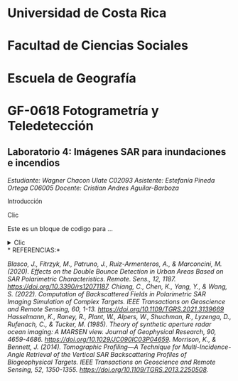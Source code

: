 # Universidad de Costa Rica 
# Facultad de Ciencias Sociales 
# Escuela de Geografía 
# GF-0618 Fotogrametría y Teledetección  

## Laboratorio 4: Imágenes SAR para inundaciones e incendios 

*Estudiante: Wagner Chacon Ulate C02093*
*Asistente: Estefanía Pineda Ortega C06005*
*Docente: Cristian Andres Aguilar-Barboza*
 

 <span style="font-family: 'Roboto', monospace;">Introducción</span>

  <summary>Clic</summary>

Este es un bloque de codigo para ...

<details>
  <summary>Clic</summary>

  
//Coleccion de imagenes de Sentinel-1
var s1 = ee.ImageCollection('COPERNICUS/S1_GRD')
        //.filter(ee.Filter.listContains('transmitterReceiverPolarisation', 'VV','VH'))
        .filter(ee.Filter.eq('instrumentMode', 'IW'))
        .filter(ee.Filter.eq('orbitProperties_pass', 'DESCENDING')) // puede ajustar a ASCENDING
        .filterBounds(roi)
  

</details>
* REFERENCIAS:*

_Blasco, J., Fitrzyk, M., Patruno, J., Ruiz-Armenteros, A., & Marconcini, M. (2020). Effects on the Double Bounce Detection in Urban Areas Based on SAR Polarimetric Characteristics. Remote. Sens., 12, 1187. https://doi.org/10.3390/rs12071187._
_Chiang, C., Chen, K., Yang, Y., & Wang, S. (2022). Computation of Backscattered Fields in Polarimetric SAR Imaging Simulation of Complex Targets. IEEE Transactions on Geoscience and Remote Sensing, 60, 1-13. https://doi.org/10.1109/TGRS.2021.3139669_
_Hasselmann, K., Raney, R., Plant, W., Alpers, W., Shuchman, R., Lyzenga, D., Rufenach, C., & Tucker, M. (1985). Theory of synthetic aperture radar ocean imaging: A MARSEN view. Journal of Geophysical Research, 90, 4659-4686. https://doi.org/10.1029/JC090IC03P04659._
 _Morrison, K., & Bennett, J. (2014). Tomographic Profiling—A Technique for Multi-Incidence-Angle Retrieval of the Vertical SAR Backscattering Profiles of Biogeophysical Targets. IEEE Transactions on Geoscience and Remote Sensing, 52, 1350-1355. https://doi.org/10.1109/TGRS.2013.2250508._
	

